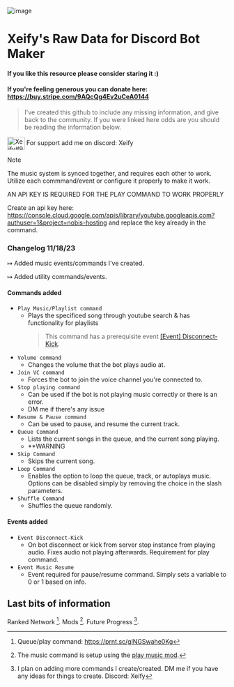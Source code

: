 ![image](https://github.com/Xeify0/dbm-rawdata/assets/29692306/dbdfd182-c75d-49b3-b601-965974565449)
# Xeify's Raw Data for Discord Bot Maker
#### If you like this resource please consider **staring it** :) 
#### If you're feeling generous you can donate here: https://buy.stripe.com/9AQcQg4Ev2uCeA0144
> I've created this github to include any missing information, and give back to the community.
> If you were linked here odds are you should be reading the information below.

<p align="left">
<img align="center" src="https://raw.githubusercontent.com/rahuldkjain/github-profile-readme-generator/master/src/images/icons/Social/discord.svg" alt="Xeify#9155" height="30" width="40" /></a> For support add me on discord: Xeify
</p>


> [!NOTE]
> The music system is synced together, and requires each other to work. Utilize each commmand/event or configure it properly to make it work.
>
> AN API KEY IS REQUIRED FOR THE PLAY COMMAND TO WORK PROPERLY
> 
> Create an api key here: https://console.cloud.google.com/apis/library/youtube.googleapis.com?authuser=1&project=nobis-hosting and replace the key already in the command.

### Changelog 11/18/23

↦ Added music events/commands I've created. 

↦ Added utility commands/events.

#### **Commands added**
- `Play Music/Playlist command`
  - Plays the specificed song through youtube search & has functionality for playlists
     > This command has a prerequisite event [[Event] Disconnect-Kick](https://github.com/Xeify0/dbm-rawdata/blob/main/Music%20System%20v1/Events/%5BEvent%5D%20Disconnect-Kick.txt).
<!-- Commands below this are not exactly required. Besides pause&resume. -->
- `Volume command`
  - Changes the volume that the bot plays audio at.
- `Join VC command`
  - Forces the bot to join the voice channel you're connected to.
- `Stop playing command`
  - Can be used if the bot is not playing music correctly or there is an error.
  - DM me if there's any issue
- `Resume & Pause command`
   - Can be used to pause, and resume the current track.
- `Queue Command`
  - Lists the current songs in the queue, and the current song playing.
  - **WARNING
- `Skip Command`
  - Skips the current song.
- `Loop Command`
  - Enables the option to loop the queue, track, or autoplays music. Options can be disabled simply by removing the choice in the slash parameters.
- `Shuffle Command`
  - Shuffles the queue randomly.
 #### **Events added**
 
 - `Event Disconnect-Kick`
   - On bot disconnect or kick from server stop instance from playing audio. Fixes audio not playing afterwards. Requirement for play command.
 - `Event Music Resume`
   - Event required for pause/resume command. Simply sets a variable to 0 or 1 based on info.

## Last bits of information
Ranked Network [^1].
Mods [^2].
Future Progress [^3].
[^1]: Queue/play command: https://prnt.sc/glNGSwahe0Kg
[^2]: The music command is setup using the [play music mod](https://github.com/dbm-network/mods).
[^3]: I plan on adding more commands I create/created. DM me if you have any ideas for things to create. Discord: Xeify 
